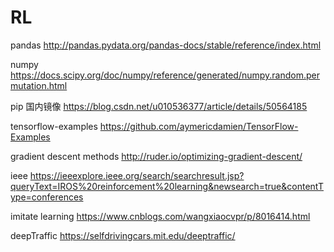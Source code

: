 # RL
pandas
http://pandas.pydata.org/pandas-docs/stable/reference/index.html

numpy
https://docs.scipy.org/doc/numpy/reference/generated/numpy.random.permutation.html

pip 国内镜像
https://blog.csdn.net/u010536377/article/details/50564185

tensorflow-examples
https://github.com/aymericdamien/TensorFlow-Examples

gradient descent methods
http://ruder.io/optimizing-gradient-descent/

ieee
https://ieeexplore.ieee.org/search/searchresult.jsp?queryText=IROS%20reinforcement%20learning&newsearch=true&contentType=conferences

imitate learning
https://www.cnblogs.com/wangxiaocvpr/p/8016414.html

deepTraffic
https://selfdrivingcars.mit.edu/deeptraffic/




